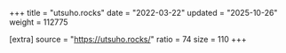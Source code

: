 +++
title = "utsuho.rocks"
date = "2022-03-22"
updated = "2025-10-26"
weight = 112775

[extra]
source = "https://utsuho.rocks/"
ratio = 74
size = 110
+++
